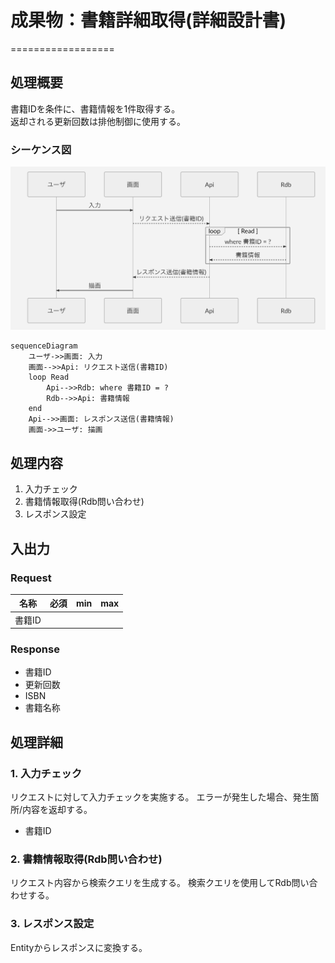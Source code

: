 # 成果物：書籍詳細取得(詳細設計書)
==================

## 処理概要
書籍IDを条件に、書籍情報を1件取得する。  
返却される更新回数は排他制御に使用する。

### シーケンス図

![overview image](./image/01.png?raw=true)

```mermaid
sequenceDiagram
    ユーザ->>画面: 入力  
    画面-->>Api: リクエスト送信(書籍ID)
    loop Read
        Api-->>Rdb: where 書籍ID = ?
        Rdb-->>Api: 書籍情報
    end
    Api-->>画面: レスポンス送信(書籍情報)
    画面->>ユーザ: 描画
```

## 処理内容
1. 入力チェック
2. 書籍情報取得(Rdb問い合わせ)
3. レスポンス設定

## 入出力  

### Request
|名称|必須|min|max|
|---|---|---|---|
|書籍ID||||

### Response
+ 書籍ID
+ 更新回数
+ ISBN
+ 書籍名称

## 処理詳細

### 1. 入力チェック
リクエストに対して入力チェックを実施する。
エラーが発生した場合、発生箇所/内容を返却する。

+ 書籍ID

### 2. 書籍情報取得(Rdb問い合わせ)
リクエスト内容から検索クエリを生成する。
検索クエリを使用してRdb問い合わせする。

### 3. レスポンス設定
Entityからレスポンスに変換する。